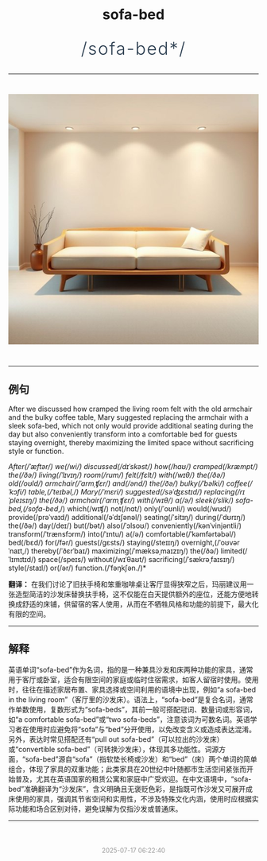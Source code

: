 <div align="center">

# sofa-bed

<div style="margin: 30px 0;">
<h1 style="font-size: 2.5em; font-weight: 300; letter-spacing: 2px; margin: 0; color: #2c3e50;">
/sofa-bed*/
</h1>
</div>

</div>

---

<div align="center" style="margin: 40px 0;">

![sofa-bed](images/sofa-bed.png)

</div>

---

## 例句

After we discussed how cramped the living room felt with the old armchair and the bulky coffee table, Mary suggested replacing the armchair with a sleek sofa-bed, which not only would provide additional seating during the day but also conveniently transform into a comfortable bed for guests staying overnight, thereby maximizing the limited space without sacrificing style or function.

*After(/ˈæftər/) we(/wi/) discussed(/dɪˈskəst/) how(/haʊ/) cramped(/kræmpt/) the(/ðə/) living(/ˈlɪvɪŋ/) room(/rum/) felt(/fɛlt/) with(/wɪθ/) the(/ðə/) old(/oʊld/) armchair(/ˈɑrmˌʧɛr/) and(/ənd/) the(/ðə/) bulky(/ˈbəlki/) coffee(/ˈkɔfi/) table,(/ˈteɪbəl,/) Mary(/ˈmɛri/) suggested(/səˈʤɛstɪd/) replacing(/rɪˈpleɪsɪŋ/) the(/ðə/) armchair(/ˈɑrmˌʧɛr/) with(/wɪθ/) a(/ə/) sleek(/slik/) sofa-bed,(/sofa-bed*,/) which(/wɪʧ/) not(/nɑt/) only(/ˈoʊnli/) would(/wʊd/) provide(/prəˈvaɪd/) additional(/əˈdɪʃənəl/) seating(/ˈsitɪŋ/) during(/ˈdʊrɪŋ/) the(/ðə/) day(/deɪ/) but(/bət/) also(/ˈɔlsoʊ/) conveniently(/kənˈvinjəntli/) transform(/ˈtrænsfɔrm/) into(/ˈɪntu/) a(/ə/) comfortable(/ˈkəmfərtəbəl/) bed(/bɛd/) for(/fər/) guests(/gɛsts/) staying(/steɪɪŋ/) overnight,(/ˈoʊvərˈnaɪt,/) thereby(/ˈðɛrˈbaɪ/) maximizing(/ˈmæksəˌmaɪzɪŋ/) the(/ðə/) limited(/ˈlɪmɪtɪd/) space(/speɪs/) without(/wɪˈθaʊt/) sacrificing(/ˈsækrəˌfaɪsɪŋ/) style(/staɪl/) or(/ər/) function.(/ˈfəŋkʃən./)*

**翻译：** 在我们讨论了旧扶手椅和笨重咖啡桌让客厅显得狭窄之后，玛丽建议用一张造型简洁的沙发床替换扶手椅，这不仅能在白天提供额外的座位，还能方便地转换成舒适的床铺，供留宿的客人使用，从而在不牺牲风格和功能的前提下，最大化有限的空间。

---

## 解释

英语单词“sofa-bed”作为名词，指的是一种兼具沙发和床两种功能的家具，通常用于客厅或卧室，适合有限空间的家庭或临时住宿需求，如客人留宿时使用。使用时，往往在描述家居布置、家具选择或空间利用的语境中出现，例如“a sofa-bed in the living room”（客厅里的沙发床）。语法上，“sofa-bed”是复合名词，通常作单数使用，复数形式为“sofa-beds”，其前一般可搭配冠词、数量词或形容词，如“a comfortable sofa-bed”或“two sofa-beds”，注意该词为可数名词。英语学习者在使用时应避免将“sofa”与“bed”分开使用，以免改变含义或造成表达混淆。另外，表达时常见搭配还有“pull out sofa-bed”（可以拉出的沙发床）或“convertible sofa-bed”（可转换沙发床），体现其多功能性。词源方面，“sofa-bed”源自“sofa”（指软垫长椅或沙发）和“bed”（床）两个单词的简单组合，体现了家具的双重功能；此类家具在20世纪中叶随都市生活空间紧张而开始普及，尤其在英语国家的租赁公寓和家庭中广受欢迎。在中文语境中，“sofa-bed”准确翻译为“沙发床”，含义明确且无褒贬色彩，是指既可作沙发又可展开成床使用的家具，强调其节省空间和实用性，不涉及特殊文化内涵，使用时应根据实际功能和场合区别对待，避免误解为仅指沙发或普通床。


---

<div align="center" style="margin-top: 50px;">
<small style="color: #999; font-size: 0.9em;">2025-07-17 06:22:40</small>
</div>
